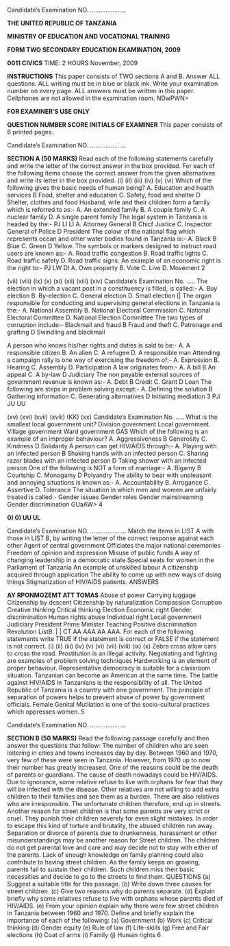 Candidate’s Examination NO. .....................

**THE UNITED REPUBLIC OF TANZANIA**

**MINISTRY OF EDUCATION AND VOCATIONAL TRAINING**

**FORM TWO SECONDARY EDUCATION EKAMINATION, 2009**

**0011 CIVICS**
TIME: 2 HOURS November, 2009

**INSTRUCTIONS**
This paper consists of TWO sections A and B.
Answer ALL questions.
ALL writing must be in blue or black ink.
Write your examination number on every page.
ALL answers must be written in this paper.
Cellphones are not allowed in the examination room.
NDwPWN>

**FOR EXAMINER’S USE ONLY**

**QUESTION NUMBER SCORE INITIALS OF EXAMINER**
This paper consists of 6 printed pages.

Candidate’s Examination NO. .....................

**SECTION A (50 MARKS)**
Read each of the following statements carefully and write the letter of the correct answer in the box provided.
For each of the following items choose the correct answer from the given alternatives and write its letter in the box provided.
(i)
(il)
(iii)
(iv)
(v)
(vi)
Which of the following gives the basic needs of human being?
A. Education and health services
   B Food, shelter and education
C. Safety, food and shelter
   D Shelter, clothes and food
Husband, wife and their children form a family which is referred to as:-
A. An extended family
B. A couple family
C. A nuclear family
D. A single parent family
The legal system in Tanzania is headed by the:-
PJ LI LI
A. Attorney General
   B Chicf Justice
C. Inspector General of Police
   D President
The colour of the national flag which represents ocean and other water bodies found in
Tanzania is:-
A. Black
   B Blue
C. Green
   D Yellow.
The symbols or markers designed to instruct road users are known as:-
A. Road traffic congestion
B. Road traffic lights
C. Road traffic safety
D. Road traffic signs.
An example of an economic right is the right to:-
PJ LW DI
A. Own property
B. Vote
C. Live
D. Movement
2

(vii)
(viii)
(ix)
(x)
(xi)
(xii)
(xiii)
(xiv)
Candidate’s Examination No. .....
The election in which a vacant post in a constituency is filled, is called:-
A. Buy election
B. By-election
C. General election
D. Small election
[|
The organ responsible for conducting and supervising general elections in Tanzania is the:-
A. National Assembly
B. National Electoral Commission
C. National Electoral Committee
D. National Election Committee
The two types of corruption include:-
Blackmail and fraud
   B Fraud and theft
C. Patronage and grafting
   D Swindling and blackmail
>
   A person who knows his/her rights and duties is said to be:-
A. A responsible citizen
B. An alien
C. A refugee
D.
   A responsible man
Attending a campaign rally is one way of exercising the freedom of:-
A. Expression
B. Hearing
C. Assembly
D. Participation
   A law originates from:-
A. A bill
   B An appeal
C. A by-law
   D Judiciary
The non payable external sources of government revenue is known as:-
A. Debt
   B Credit
C. Grant
   D Loan
The following are steps in problem solving except:-
A. Defining the solution
   B Gathering information
C. Generating alternatives
   D Initiating mediation
3
PJi JU UU

(xv)
(xvi)
(xvii)
(xviii)
(KK)
(xx)
Candidate’s Examination No. .....
What is the smallest local government unit?
Division government
Local government
Village government
Ward government
GAS
Which of the following is an example of an improper behaviour?
A. Aggressiveness
   B Generosity
C. Kindness
   D Solidarity
   A person can get HIV/AIDS through:-
A. Playing with an infected person
   B Shaking hands with an infected person
C. Sharing razor blades with an infected person
   D Taking shower with an infected person
One of the following is NOT a form of marriage:-
A. Bigamy
   B Courtship
C. Monogamy
   D Polyandry
The ability to bear with unpleasant and annoying situations is known as:-
A. Accountability
B. Arrogance
C. Assertive
D. Tolerance
The situation in which men and women are unfairly treated is called:-
Gender issues
Gender roles
Gender mainstreaming
Gender discrimination
GUaAW>
4

**0) 0) UU UL**

Candidate’s Examination NO. .....................
Match the items in LIST A with those in LIST B, by writing the letter of the correct response against each other
Agent of central government
Officiates the major national ceremonies
Freedom of opinion and expression
Misuse of public funds
   A way of changing leadership in a democratic state
Special seats for women in the Parliament of
Tanzania
An example of unskilled labour
   A citizenship acquired through application
The ability to come up with new ways of doing things
Stigmatization of HIV/AIDS patients.
ANSWERS

**AY RPONMOZEMT ATT TOMAS**
Abuse of power
Carrying luggage
Citizenship by descent
Citizenship by naturalization
Compassion
Corruption
Creative thinking
Critical thinking
Election
Economic right
Gender discrimination
Human rights abuse
Individual right
Local government
Judiciary
President
Prime Minister
Teaching
Positive discrimination
Revolution
ListB. | | CT AA AAA AA AAA.
For each of the following statements write TRUE if the statement is correct or FALSE if the statement is not correct.
(i)
(ii)
(iii)
(iv)
(v)
(vi)
(vii)
(vili)
(ix)
(x)
Zebra cross allow cars to cross the road.
Prostitution is an illegal activity.
Negotiating and fighting are examples of problem solving techniques
Hardworking is an element of proper behaviour.
Representative democracy is suitable for a classroom situation.
Tanzanian can become an American at the same time.
The battle against HIV/AIDS in Tanzanians is the responsibility of all.
The United Republic of Tanzania is a country with one government.
The principle of separation of powers helps to prevent abuse of power by government officials.
Female Genital Mutilation is one of the socio-cultural practices which oppresses women.
5

Candidate’s Examination NO. .....................

**SECTION B (50 MARKS)**
Read the following passage carefully and then answer the questions that follow:
The number of children who are seen loitering in cities and towns increases day by day. Between
1960 and 1970, very few of these were seen in Tanzania. However, from 1970 up to now their number has greatly increased.
One of the reasons could be the death of parents or guardians. The cause of death nowadays could be HIV/AIDS. Due to ignorance, some relative refuse to live with orphans for fear that they will be infected with the disease. Other relatives are not willing to add extra children to their families and see them as a burden. There are also relatives who are irresponsible. The unfortunate children therefore, end up in streets.
Another reason for street children is that some parents are very strict or cruel. They punish their children severely for even slight mistakes. In order to escape this kind of torture and brutality, the abused children run away.
Separation or divorce of parents due to drunkenness, harassment or other misunderstandings may be another reason for Street children. The children do not get parental love and care and may decide not to stay with either of the parents.
Lack of enough knowledge on family planning could also contribute to having street children. As the family keeps on growing, parents fail to sustain their children. Such children miss their basic necessities and decide to go to the streets to find them.
QUESTIONS
(a) Suggest a suitable title for this passage.
(b) Write down three causes for street children.
(c) Give two reasons why do parents separate.
(d) Explain briefly why some relatives refuse to live with orphans whose parents died of
HIV/AIDS.
(e) From your opinion explain why there were few street children in Tanzania between 1960
and 1970. Define and briefly explain the importance of each of the following:
(a) Government
(b) Work
(c) Critical thinking
(d) Gender equity
(e) Rule of law
(f) Life-skills
(g) Free and Fair elections
(h) Coat of arms
(i) Family
(j) Human rights
6